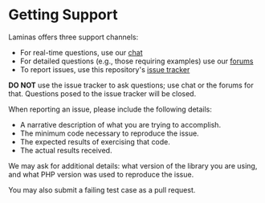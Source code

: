 # Getting Support

Laminas offers three support channels:

- For real-time questions, use our
  [chat](https://laminas.dev/chat)
- For detailed questions (e.g., those requiring examples) use our
  [forums](https://discourse.laminas.dev)
- To report issues, use this repository's
  [issue tracker](https://github.com/{org}/{repo}/issues/new)

**DO NOT** use the issue tracker to ask questions; use chat or the forums for
that. Questions posed to the issue tracker will be closed.

When reporting an issue, please include the following details:

- A narrative description of what you are trying to accomplish.
- The minimum code necessary to reproduce the issue.
- The expected results of exercising that code.
- The actual results received.

We may ask for additional details: what version of the library you are using,
and what PHP version was used to reproduce the issue.

You may also submit a failing test case as a pull request.
